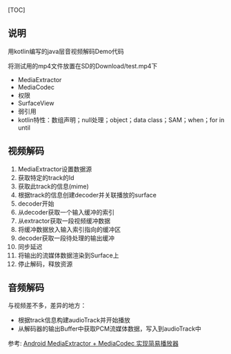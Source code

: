 [TOC]
## 说明
用kotlin编写的java层音视频解码Demo代码

将测试用的mp4文件放置在SD的Download/test.mp4下

- MediaExtractor
- MediaCodec
- 权限
- SurfaceView
- 弱引用
- kotlin特性：数组声明；null处理；object；data class；SAM；when；for in until


## 视频解码

1. MediaExtractor设置数据源
2. 获取特定的track的Id
3. 获取此track的信息(mime)
4. 根据track的信息创建decoder并关联播放的surface
5. decoder开始
6. 从decoder获取一个输入缓冲的索引
7. 从extractor获取一段视频缓冲数据
8. 将缓冲数据放入输入索引指向的缓冲区
9. decoder获取一段待处理的输出缓冲
10. 同步延迟
11. 将输出的流媒体数据渲染到Surface上
12. 停止解码，释放资源

## 音频解码

与视频差不多，差异的地方：

- 根据track信息构建audioTrack并开始播放
- 从解码器的输出Buffer中获取PCM流媒体数据，写入到audioTrack中

参考:
[Android MediaExtractor + MediaCodec 实现简易播放器](https://www.jianshu.com/p/ec5fd369c518)